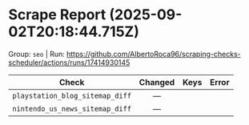 # Scrape Report (2025-09-02T20:18:44.715Z)

Group: `seo`  |  Run: https://github.com/AlbertoRoca96/scraping-checks-scheduler/actions/runs/17414930145

| Check | Changed | Keys | Error |
|---|:---:|:--|:--|
| `playstation_blog_sitemap_diff` | — |  |  |
| `nintendo_us_news_sitemap_diff` | — |  |  |
